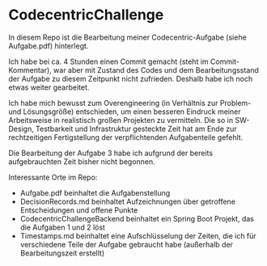 # CodecentricChallenge

In diesem Repo ist die Bearbeitung meiner Codecentric-Aufgabe (siehe Aufgabe.pdf) hinterlegt.

Ich habe bei ca. 4 Stunden einen Commit gemacht (steht im Commit-Kommentar), war aber mit Zustand des Codes und dem Bearbeitungsstand der Aufgabe zu diesem Zeitpunkt nicht zufrieden. Deshalb habe ich noch etwas weiter gearbeitet.

Ich habe mich bewusst zum Overengineering (in Verhältnis zur Problem- und Lösungsgröße) entschieden, um einen besseren Eindruck meiner Arbeitsweise in realistisch großen Projekten zu vermitteln. Die so in SW-Design, Testbarkeit und Infrastruktur gesteckte Zeit hat am Ende zur rechtzeitigen Fertigstellung der verpflichtenden Aufgabenteile gefehlt.

Die Bearbeitung der Aufgabe 3 habe ich aufgrund der bereits aufgebrauchten Zeit bisher nicht begonnen.

Interessante Orte im Repo:
- Aufgabe.pdf beinhaltet die Aufgabenstellung
- DecisionRecords.md beinhaltet Aufzeichnungen über getroffene Entscheidungen und offene Punkte
- CodecentricChallengeBackend beinhaltet ein Spring Boot Projekt, das die Aufgaben 1 und 2 löst
- Timestamps.md beinhaltet eine Aufschlüsselung der Zeiten, die ich für verschiedene Teile der Aufgabe gebraucht habe (außerhalb der Bearbeitungszeit erstellt)

